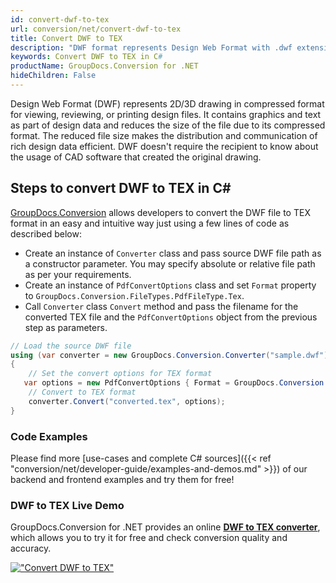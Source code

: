 ```yaml
---
id: convert-dwf-to-tex
url: conversion/net/convert-dwf-to-tex
title: Convert DWF to TEX
description: "DWF format represents Design Web Format with .dwf extension. Learn how to convert DWF to TEX file programmatically in C# language using GroupDocs.Conversion for .NET library."
keywords: Convert DWF to TEX in C#
productName: GroupDocs.Conversion for .NET
hideChildren: False
---
```


Design Web Format (DWF) represents 2D/3D drawing in compressed format for viewing, reviewing, or printing design files. It contains graphics and text as part of design data and reduces the size of the file due to its compressed format. The reduced file size makes the distribution and communication of rich design data efficient. DWF doesn't require the recipient to know about the usage of CAD software that created the original drawing.

## Steps to convert DWF to TEX in C#

[GroupDocs.Conversion](https://products.groupdocs.com/conversion/net) allows developers to convert the DWF file to TEX format in an easy and intuitive way just using a few lines of code as described below:

* Create an instance of `Converter` class and pass source DWF file path as a constructor parameter. You may specify absolute or relative file path as per your requirements. 
* Create an instance of `PdfConvertOptions` class and set `Format` property to `GroupDocs.Conversion.FileTypes.PdfFileType.Tex`.
* Call `Converter` class `Convert` method and pass the filename for the converted TEX file and the `PdfConvertOptions` object from the previous step as parameters.

```csharp
// Load the source DWF file
using (var converter = new GroupDocs.Conversion.Converter("sample.dwf"))
{
    // Set the convert options for TEX format
   var options = new PdfConvertOptions { Format = GroupDocs.Conversion.FileTypes.PdfFileType.Tex };
    // Convert to TEX format
    converter.Convert("converted.tex", options);
}
```

### Code Examples

Please find more [use-cases and complete C# sources]({{< ref "conversion/net/developer-guide/examples-and-demos.md" >}}) of our backend and frontend examples and try them for free!

### DWF to TEX Live Demo

GroupDocs.Conversion for .NET provides an online [**DWF to TEX converter**](https://products.groupdocs.app/conversion/dwf-to-tex), which allows you to try it for free and check conversion quality and accuracy.

[!["Convert DWF to TEX"](conversion/net/images/convert-to-tex/convert-dwf-to-tex.png)](https://products.groupdocs.app/conversion/dwf-to-tex)